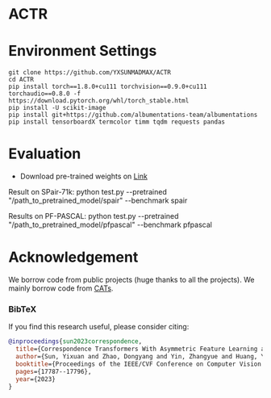 # ACTR

# Environment Settings
```
git clone https://github.com/YXSUNMADMAX/ACTR
cd ACTR
pip install torch==1.8.0+cu111 torchvision==0.9.0+cu111 torchaudio==0.8.0 -f https://download.pytorch.org/whl/torch_stable.html
pip install -U scikit-image
pip install git+https://github.com/albumentations-team/albumentations
pip install tensorboardX termcolor timm tqdm requests pandas
```

# Evaluation
- Download pre-trained weights on [Link](https://drive.google.com/drive/folders/1ooKn4hJ65N352wYuWOnMXnjaVT1e0pVn?usp=sharing)

Result on SPair-71k:
      python test.py --pretrained "/path_to_pretrained_model/spair" --benchmark spair

Results on PF-PASCAL:
      python test.py --pretrained "/path_to_pretrained_model/pfpascal" --benchmark pfpascal

# Acknowledgement <a name="Acknowledgement"></a>
We borrow code from public projects (huge thanks to all the projects). We mainly borrow code from  [CATs](https://github.com/SunghwanHong/Cost-Aggregation-transformers). 

### BibTeX
If you find this research useful, please consider citing:
````BibTeX
@inproceedings{sun2023correspondence,
  title={Correspondence Transformers With Asymmetric Feature Learning and Matching Flow Super-Resolution},
  author={Sun, Yixuan and Zhao, Dongyang and Yin, Zhangyue and Huang, Yiwen and Gui, Tao and Zhang, Wenqiang and Ge, Weifeng},
  booktitle={Proceedings of the IEEE/CVF Conference on Computer Vision and Pattern Recognition},
  pages={17787--17796},
  year={2023}
}
````
